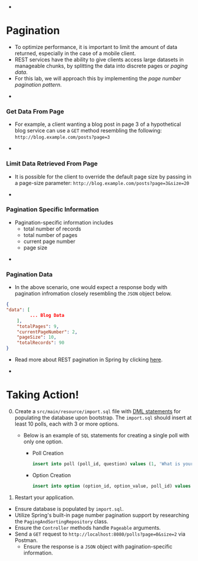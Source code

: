 -
# Pagination
* To optimize performance, it is important to limit the amount of data returned, especially in the case of a mobile client.
* REST services have the ability to give clients access large datasets in manageable chunks, by splitting the data into discrete pages or _paging data_. 
* For this lab, we will approach this by implementing the _page number pagination pattern_.

-
### Get Data From Page 

* For example, a client wanting a blog post in page 3 of a hypothetical blog service can use a `GET` method resembling the following:
`http://blog.example.com/posts?page=3`

-
### Limit Data Retrieved From Page
* It is possible for the client to override the default page size by passing in a page-size parameter:
`http://blog.example.com/posts?page=3&size=20`

-
### Pagination Specific Information
* Pagination-specific information includes
	* total number of records
	* total number of pages
	* current page number
	* page size

-
### Pagination Data
* In the above scenario, one would expect a response body with pagination infromation closely resembling the `JSON` object below.

```JSON
{
"data": [
         ... Blog Data
    ],
    "totalPages": 9,
    "currentPageNumber": 2,
    "pageSize": 10,
    "totalRecords": 90
}
```
* Read more about REST pagination in Spring by clicking [here](https://dzone.com/articles/rest-pagination-spring).


-
# Taking Action!

0. Create a `src/main/resource/import.sql` file with [DML statements](http://lmgtfy.com/?q=DML+statement) for populating the database upon bootstrap. The `import.sql` should insert at least 10 polls, each with 3 or more options.
	* Below is an example of `SQL` statements for creating a single poll with only one option.
	
		* Poll Creation
		
			```sql
			insert into poll (poll_id, question) values (1, 'What is your favorite color?');
			```
		* Option Creation
	
			```sql
			insert into option (option_id, option_value, poll_id) values (1, 'Red', 1);
			``` 
	
0. Restart your application.
* Ensure database is populated by `import.sql`.
* Utilize Spring's built-in page number pagination support by researching the `PagingAndSortingRepository` class.
* Ensure the `Controller` methods handle `Pageable` arguments.
* Send a `GET` request to `http://localhost:8080/polls?page=0&size=2` via Postman.
	* Ensure the response is a `JSON` object with pagination-specific information.